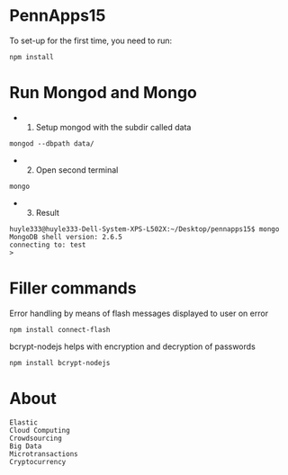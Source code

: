 # PennApps15

To set-up for the first time, you need to run:
```
npm install
```
# Run Mongod and Mongo
- 1) Setup mongod with the subdir called data
```
mongod --dbpath data/
```
- 2) Open second terminal
```
mongo
```
- 3) Result
```
huyle333@huyle333-Dell-System-XPS-L502X:~/Desktop/pennapps15$ mongo
MongoDB shell version: 2.6.5
connecting to: test
> 
```

# Filler commands
Error handling by means of flash messages displayed to user on error
```
npm install connect-flash
```

bcrypt-nodejs helps with encryption and decryption of passwords
```
npm install bcrypt-nodejs
```

# About
```
Elastic
Cloud Computing
Crowdsourcing
Big Data
Microtransactions
Cryptocurrency
```
